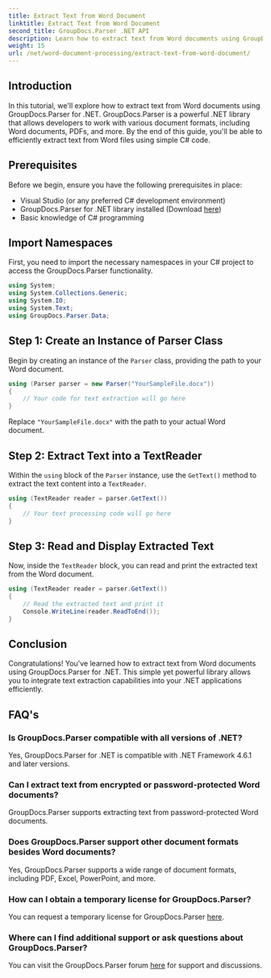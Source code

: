 ```yaml
---
title: Extract Text from Word Document
linktitle: Extract Text from Word Document
second_title: GroupDocs.Parser .NET API
description: Learn how to extract text from Word documents using GroupDocs.Parser for .NET. Step-by-step guide with code examples.
weight: 15
url: /net/word-document-processing/extract-text-from-word-document/
---
```

## Introduction
In this tutorial, we'll explore how to extract text from Word documents using GroupDocs.Parser for .NET. GroupDocs.Parser is a powerful .NET library that allows developers to work with various document formats, including Word documents, PDFs, and more. By the end of this guide, you'll be able to efficiently extract text from Word files using simple C# code.
## Prerequisites
Before we begin, ensure you have the following prerequisites in place:
- Visual Studio (or any preferred C# development environment)
- GroupDocs.Parser for .NET library installed (Download [here](https://releases.groupdocs.com/parser/net/))
- Basic knowledge of C# programming

## Import Namespaces
First, you need to import the necessary namespaces in your C# project to access the GroupDocs.Parser functionality.
```csharp
using System;
using System.Collections.Generic;
using System.IO;
using System.Text;
using GroupDocs.Parser.Data;
```
## Step 1: Create an Instance of Parser Class
Begin by creating an instance of the `Parser` class, providing the path to your Word document.
```csharp
using (Parser parser = new Parser("YourSampleFile.docx"))
{
    // Your code for text extraction will go here
}
```
Replace `"YourSampleFile.docx"` with the path to your actual Word document.
## Step 2: Extract Text into a TextReader
Within the `using` block of the `Parser` instance, use the `GetText()` method to extract the text content into a `TextReader`.
```csharp
using (TextReader reader = parser.GetText())
{
    // Your text processing code will go here
}
```
## Step 3: Read and Display Extracted Text
Now, inside the `TextReader` block, you can read and print the extracted text from the Word document.
```csharp
using (TextReader reader = parser.GetText())
{
    // Read the extracted text and print it
    Console.WriteLine(reader.ReadToEnd());
}
```

## Conclusion
Congratulations! You've learned how to extract text from Word documents using GroupDocs.Parser for .NET. This simple yet powerful library allows you to integrate text extraction capabilities into your .NET applications efficiently.

## FAQ's
### Is GroupDocs.Parser compatible with all versions of .NET?
Yes, GroupDocs.Parser for .NET is compatible with .NET Framework 4.6.1 and later versions.
### Can I extract text from encrypted or password-protected Word documents?
GroupDocs.Parser supports extracting text from password-protected Word documents.
### Does GroupDocs.Parser support other document formats besides Word documents?
Yes, GroupDocs.Parser supports a wide range of document formats, including PDF, Excel, PowerPoint, and more.
### How can I obtain a temporary license for GroupDocs.Parser?
You can request a temporary license for GroupDocs.Parser [here](https://purchase.groupdocs.com/temporary-license/).
### Where can I find additional support or ask questions about GroupDocs.Parser?
You can visit the GroupDocs.Parser forum [here](https://forum.groupdocs.com/c/parser/17) for support and discussions.
